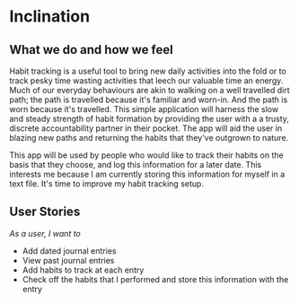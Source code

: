 # Inclination

## What we do and how we feel

Habit tracking is a useful tool to bring new daily activities into the fold or to track pesky time wasting activities 
that leech our valuable time an energy. Much of our everyday behaviours are akin to walking on a well travelled dirt 
path; the path is travelled because it's  familiar and worn-in. And the path is worn because it's travelled. This simple 
application will harness the slow and steady strength of habit formation by providing the user with a a trusty,
 discrete accountability partner in their pocket. The app will aid the user in blazing new paths and returning the
 habits that they've outgrown to nature.

This app will be used by people who would like to track their habits on the basis that they choose, 
and log this information for a later date. This interests me because I am currently storing this information for myself
in a text file. It's time to improve my habit tracking setup. 

## User Stories 
*As a user, I want to* 
 - Add dated journal entries
 - View past journal entries
 - Add habits to track at each entry
 - Check off the habits that I performed and store this information with the entry